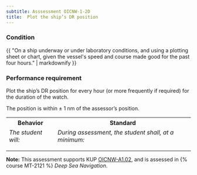 ```yaml
---
subtitle: Asssessment OICNW-1-2D
title:  Plot the ship’s DR position
---
```




### Condition

{{ "On a ship underway or under laboratory conditions, and using a plotting sheet or chart, given the vessel's speed and course made good for the past four hours." | markdownify }}

### Performance requirement 

<table width='100%' class='Guidelines'>
 <thead>
 <tr>
     <th class='thirty'>Behavior</th>
     <th class='seventy'>Standard</th>
 </tr>
 <tr>
     <td><em>The student will:</em></td>
     <td><em>During assessment, the student shall, at a minimum:</em></td>
 </tr>
 </thead>
 <tbody>


<!--rowstart-->

Plot the ship’s DR position for every hour (or more frequently if required) for the duration of the watch.

<!--cellbreak-->

The position is within ± 1 nm of the assessor’s position.

<!--rowend-->


 </tbody>
 </table>



*****

**Note:** This assessment supports KUP [OICNW-A1.02]({{site.baseurl}}/tables/21.html#OICNW-A1.02), and is assessed in  {% course  MT-2121 %}  *Deep Sea Navigation*. 

